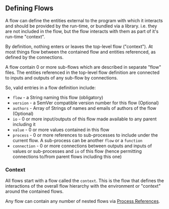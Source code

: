 ## Defining Flows

A flow can define the entities external to the program with which it interacts and should be provided by the run-time, 
or bundled via a library. i.e. they are not included in the flow, but the flow interacts with them as part of it's
run-time "context".

By definition, nothing enters or leaves the top-level flow ("context").
At most things flow between the contained flow and entities referenced, as defined by the connections.

A flow contain 0 or more sub-flows which are described in separate "flow" files.
The entities referenced in the top-level flow definition are connected to inputs and outputs of any sub-flow by 
connections.

So, valid entries in a flow definition include:
- `flow`        - a String naming this flow (obligatory)
- `version`     - a SemVer compatible version number for this flow (Optional)
- `authors`     - Array of Strings of names and emails of authors of the flow (Optional)
- `io`          - 0 or more input/outputs of this flow made available to any parent including it
- `value`       - 0 or more values contained in this flow
- `process`     - 0 or more references to sub-processes to include under the current flow. A sub-process
can be another `flow` or a `function`
- `connection`  - 0 or more connections between outputs and inputs of values or sub-processes and `io` of this flow 
(hence permitting connections to/from parent flows including this one)

### Context
All flows start with a flow called the `context`. This is the flow that defines the interactions
of the overall flow hierarchy with the environment or "context" around the contained flows.

Any flow can contain any number of nested flows via [Process References](process_references.md).